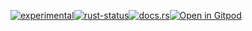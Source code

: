 <!--{ generate.module_header.start() }-->
 [![experimental](https://raster.shields.io/static/v1?label=&message=experimental&color=orange)](https://github.com/emersion/stability-badges#experimental)[![rust-status](https://github.com/Wandalen/wTools/actions/workflows/module_test_experimental_a_push.yml/badge.svg)](https://github.com/Wandalen/wTools/actions/workflows/module_test_experimental_a_push.yml)[![docs.rs](https://img.shields.io/docsrs/test_experimental_a?color=e3e8f0&logo=docs.rs)](https://docs.rs/test_experimental_a)[![Open in Gitpod](https://raster.shields.io/static/v1?label=try&message=online&color=eee&logo=gitpod&logoColor=eee)](https://gitpod.io/#RUN_PATH=.,SAMPLE_FILE=sample%2Frust%2Ftest_experimental_a_trivial%2Fsrc%2Fmain.rs,RUN_POSTFIX=--example%20test_experimental_a_trivial/https://github.com/Wandalen/wTools)
<!--{ generate.module_header.end }-->
